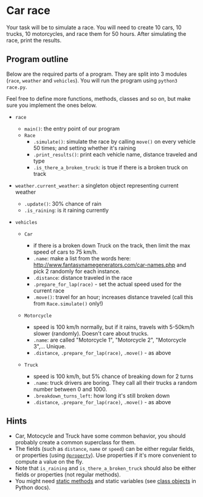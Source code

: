 # Car race

Your task will be to simulate a race.  You will need to create 10 cars, 10
trucks, 10 motorcycles, and race them for 50 hours.  After simulating the race,
print the results.

## Program outline

Below are the required parts of a program. They are split into 3 modules
(`race`, `weather` and `vehicles`). You will run the program using `python3
race.py`.

Feel free to define more functions, methods, classes and so on, but make sure
you implement the ones below.

- `race`
  - `main()`: the entry point of our program
  - `Race`
    - `.simulate()`: simulate the race by calling `move()` on
      every vehicle 50 times; and setting whether it's raining
    - `.print_results()`: print each vehicle name, distance traveled and type
    - `.is_there_a_broken_truck`: is true if there is a broken truck on track

- `weather.current_weather`: a singleton object representing current weather
   - `.update()`: 30% chance of rain
   - `.is_raining`: is it raining currently

- `vehicles`
  - `Car`
    - if there is a broken down Truck on the track, then limit the max
      speed of cars to 75 km/h.
    - `.name`: make a list from the words here:
      http://www.fantasynamegenerators.com/car-names.php and pick 2 randomly
      for each instance.
    - `.distance`: distance traveled in the race
    - `.prepare_for_lap(race)` - set the actual speed used for the current race
    - `.move()`: travel for an hour; increases distance traveled (call this
      from `Race.simulate()` only!)

  - `Motorcycle`
    - speed is 100 km/h normally, but if it rains, travels with 5-50km/h slower
      (randomly). Doesn't care about trucks.
    - `.name`: are called "Motorcycle 1", "Motorcycle 2", "Motorcycle 3",... Unique.
    - `.distance`, `.prepare_for_lap(race)`, `.move()` - as above

  - `Truck`
    - speed is 100 km/h, but 5% chance of breaking down for 2 turns
    - `.name`: truck drivers are boring. They call all their trucks a random
      number between 0 and 1000.
    - `.breakdown_turns_left`: how long it's still broken down
    - `.distance`, `.prepare_for_lap(race)`, `.move()` - as above

## Hints

* Car, Motocycle and Truck have some common behavior, you should probably
  create a common superclass for them.
* The fields (such as `distance`, `name` or `speed`) can be either regular
  fields, or properties (using
  [`@property`](https://docs.python.org/3/library/functions.html#property)). Use
  properties if it's more convenient to compute a value on the fly.
* Note that `is_raining` and `is_there_a_broken_truck` should also be either
  fields or properties (not regular methods).
* You might need [static methods](https://docs.python.org/3/library/functions.html#staticmethod)
  and static variables (see [class objects](https://docs.python.org/3/tutorial/classes.html#class-objects) in
  Python docs).
